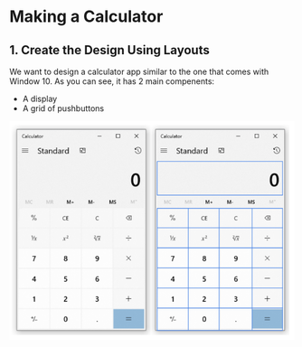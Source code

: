 # Making a Calculator

## 1. Create the Design Using Layouts

We want to design a calculator app similar to the one that comes with Window 10.
As you can see, it has 2 main compenents:
- A display
- A grid of pushbuttons

![calc10](https://github.com/Michael-M-Mike/PyQt5/blob/master/img/calc10.PNG)
